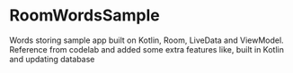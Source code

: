 # RoomWordsSample
Words storing sample app built on Kotlin, Room, LiveData and ViewModel.
Reference from codelab and added some extra features like, built in Kotlin and updating database
